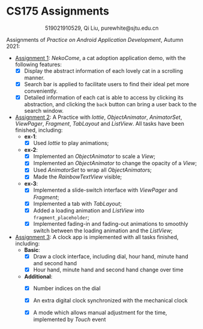 # CS175 Assignments

<center>519021910529, Qi Liu, purewhite@sjtu.edu.cn</center>

Assignments of *Practice on Android Application Development*, Autumn 2021:

- [Assignment 1](https://github.com/Purewhite2019/cs175/tree/homework1): *NekoCome*, a cat adoption application demo, with the following features:
  - [x] Display the abstract information of each lovely cat in a scrolling manner.
  - [x] Search bar is applied to facilitate users to find their ideal pet more conveniently.
  - [x] Detailed information of each cat is able to access by clicking its abstraction, and clicking the `back` button can bring a user back to the search window.
- [Assignment 2](https://github.com/Purewhite2019/cs175/tree/homework2): A Practice with *lottie*, *ObjectAnimator*, *AnimatorSet*, *ViewPager*, *Fragment*, *TabLayout* and *ListView*. All tasks have been finished, including:
  - **ex-1**: 
    - [x] Used *lottie* to play animations;
  - **ex-2**:
    - [x] Implemented an *ObjectAnimator* to scale a *View*;
    - [x] Implemented an *ObjectAnimator* to change the opacity of a *View*;
    - [x] Used *AnimatorSet* to wrap all *ObjectAnimator*s;
    - [x] Made the *RainbowTextView* visible;
  - **ex-3**:
    - [x] Implemented a slide-switch interface with *ViewPager* and *Fragment*;
    - [x] Implemented a tab with *TabLayout*;
    - [x] Added a loading animation and *ListView* into `fragment_placeholder`;
    - [x] Implemented fading-in and fading-out animations to smoothly switch between the loading animation and the *ListView*;
- [Assignment 3](https://github.com/Purewhite2019/cs175/tree/homework3): A clock app is implemented with all tasks finished, including:
  - **Basic**:
    - [x] Draw a clock interface, including dial, hour hand, minute hand and second hand
    - [x] Hour hand, minute hand and second hand change over time
  - **Additional**:
    - [x] Number indices on the dial
    - [x] An extra digital clock synchronized with the mechanical clock
    - [x] A mode which allows manual adjustment for the time, implemented by *Touch* event

